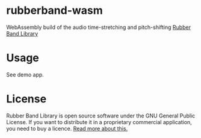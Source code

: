 # rubberband-wasm

WebAssembly build of the audio time-stretching and pitch-shifting [Rubber Band Library](https://breakfastquay.com/rubberband/)

# Usage

See demo app.

# License

Rubber Band Library is open source software under the GNU General Public License. If you want to distribute it in a proprietary commercial application, you need to buy a licence. [Read more about this.](https://breakfastquay.com/rubberband/license.html)
